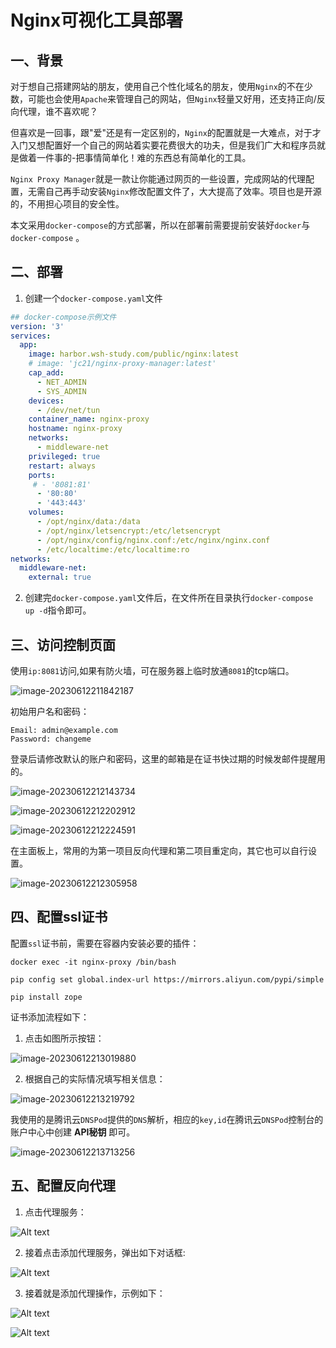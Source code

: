 # Nginx可视化工具部署

## 一、背景

​		对于想自己搭建网站的朋友，使用自己个性化域名的朋友，使用`Nginx`的不在少数，可能也会使用`Apache`来管理自己的网站，但`Nginx`轻量又好用，还支持正向/反向代理，谁不喜欢呢？

​		但喜欢是一回事，跟"爱"还是有一定区别的，`Nginx`的配置就是一大难点，对于才入门又想配置好一个自己的网站着实要花费很大的功夫，但是我们广大和程序员就是做着一件事的-把事情简单化！难的东西总有简单化的工具。

​		`Nginx Proxy Manager`就是一款让你能通过网页的一些设置，完成网站的代理配置，无需自己再手动安装`Nginx`修改配置文件了，大大提高了效率。项目也是开源的，不用担心项目的安全性。

​		本文采用`docker-compose`的方式部署，所以在部署前需要提前安装好`docker`与`docker-compose`	。

## 二、部署	

1. 创建一个`docker-compose.yaml`文件

```yaml 
## docker-compose示例文件
version: '3'
services:
  app:
    image: harbor.wsh-study.com/public/nginx:latest
    # image: 'jc21/nginx-proxy-manager:latest'
    cap_add:
      - NET_ADMIN
      - SYS_ADMIN
    devices:
      - /dev/net/tun
    container_name: nginx-proxy
    hostname: nginx-proxy
    networks:
      - middleware-net
    privileged: true
    restart: always
    ports:
     # - '8081:81'
      - '80:80'
      - '443:443'
    volumes:
      - /opt/nginx/data:/data
      - /opt/nginx/letsencrypt:/etc/letsencrypt
      - /opt/nginx/config/nginx.conf:/etc/nginx/nginx.conf
      - /etc/localtime:/etc/localtime:ro
networks:
  middleware-net:
    external: true

```

2. 创建完`docker-compose.yaml`文件后，在文件所在目录执行`docker-compose up -d`指令即可。

## 三、访问控制页面

使用`ip:8081`访问,如果有防火墙，可在服务器上临时放通`8081`的tcp端口。

![image-20230612211842187](https://mc.wsh-study.com/mkdocs/nginx可视化工具部署/1.png)

初始用户名和密码：

```shell
Email: admin@example.com
Password: changeme
```

登录后请修改默认的账户和密码，这里的邮箱是在证书快过期的时候发邮件提醒用的。

![image-20230612212143734](https://mc.wsh-study.com/mkdocs/nginx可视化工具部署/2.png)

![image-20230612212202912](https://mc.wsh-study.com/mkdocs/nginx可视化工具部署/3.png)

![image-20230612212224591](https://mc.wsh-study.com/mkdocs/nginx可视化工具部署/4.png)

在主面板上，常用的为第一项目反向代理和第二项目重定向，其它也可以自行设置。

![image-20230612212305958](https://mc.wsh-study.com/mkdocs/nginx可视化工具部署/5.png)

## 四、配置ssl证书

配置`ssl`证书前，需要在容器内安装必要的插件：
```shell
docker exec -it nginx-proxy /bin/bash

pip config set global.index-url https://mirrors.aliyun.com/pypi/simple 

pip install zope 
```

证书添加流程如下：

1. 点击如图所示按钮：

![image-20230612213019880](https://mc.wsh-study.com/mkdocs/nginx可视化工具部署/6.png)

2. 根据自己的实际情况填写相关信息：

![image-20230612213219792](https://mc.wsh-study.com/mkdocs/nginx可视化工具部署/7.png)

我使用的是腾讯云`DNSPod`提供的`DNS`解析，相应的`key,id`在腾讯云`DNSPod`控制台的账户中心中创建 **API秘钥** 即可。

![image-20230612213713256](https://mc.wsh-study.com/mkdocs/nginx可视化工具部署/8.png)

## 五、配置反向代理

1. 点击代理服务：

![Alt text](https://mc.wsh-study.com/mkdocs/Nginx可视化工具部署/9.png)

2. 接着点击添加代理服务，弹出如下对话框:

![Alt text](https://mc.wsh-study.com/mkdocs/Nginx可视化工具部署/10.png)

3. 接着就是添加代理操作，示例如下：

![Alt text](https://mc.wsh-study.com/mkdocs/Nginx可视化工具部署/11.png)

![Alt text](https://mc.wsh-study.com/mkdocs/Nginx可视化工具部署/12.png)